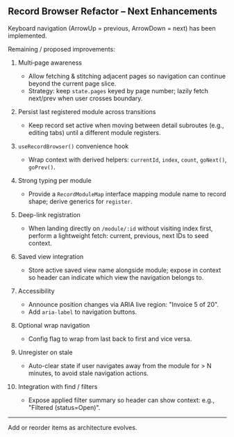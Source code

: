 ## Record Browser Refactor – Next Enhancements

Keyboard navigation (ArrowUp = previous, ArrowDown = next) has been implemented.

Remaining / proposed improvements:

1. Multi‑page awareness

   - Allow fetching & stitching adjacent pages so navigation can continue beyond the current page slice.
   - Strategy: keep `state.pages` keyed by page number; lazily fetch next/prev when user crosses boundary.

2. Persist last registered module across transitions

   - Keep record set active when moving between detail subroutes (e.g., editing tabs) until a different module registers.

3. `useRecordBrowser()` convenience hook

   - Wrap context with derived helpers: `currentId`, `index`, `count`, `goNext()`, `goPrev()`.

4. Strong typing per module

   - Provide a `RecordModuleMap` interface mapping module name to record shape; derive generics for `register`.

5. Deep-link registration

   - When landing directly on `/module/:id` without visiting index first, perform a lightweight fetch: current, previous, next IDs to seed context.

6. Saved view integration

   - Store active saved view name alongside module; expose in context so header can indicate which view the navigation belongs to.

7. Accessibility

   - Announce position changes via ARIA live region: "Invoice 5 of 20".
   - Add `aria-label` to navigation buttons.

8. Optional wrap navigation

   - Config flag to wrap from last back to first and vice versa.

9. Unregister on stale

   - Auto-clear state if user navigates away from the module for > N minutes, to avoid stale navigation actions.

10. Integration with find / filters
    - Expose applied filter summary so header can show context: e.g., "Filtered (status=Open)".

---

Add or reorder items as architecture evolves.
